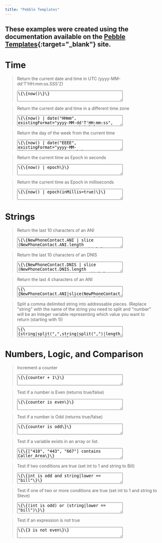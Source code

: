 ```yaml
---
title: "Pebble Templates"
---
```


<style>
    textarea{
        width:75%;
    }
</style>

## These examples were created using the documentation available on the [Pebble Templates](https://pebbletemplates.io/){:target="_blank"} site.



# Time

> Return the current date and time in UTC (yyyy-MM-dd'T'HH:mm:ss.SSS'Z)
>
> <textarea readonly>\{\{now()\}\}</textarea><br>
>

> Return the current date and time in a different time zone
>
> <textarea readonly>\{\{now() | date("HHmm", existingFormat="yyyy-MM-dd'T'HH:mm:ss", timeZone="America/New_York")\}\}</textarea><br>
>

> Return the day of the week from the current time
>
> <textarea readonly>\{\{now() | date("EEEE", existingFormat="yyyy-MM-dd'T'HH:mm:ss.SSS'Z'") \}\}</textarea><br>

> Return the current time as Epoch in seconds
>
> <textarea readonly>\{\{now() | epoch\}\}</textarea><br>

> Return the current time as Epoch in milliseconds
>
> <textarea readonly>\{\{now() | epoch(inMillis=true)\}\}</textarea><br>


# Strings

> Return the last 10 characters of an ANI 
> 
> <textarea readonly>\{\{NewPhoneContact.ANI | slice (NewPhoneContact.ANI.length -10,NewPhoneContact.ANI.length)\}\}</textarea><br>
>

> Return the last 10 characters of an DNIS 
> 
> <textarea readonly>\{\{NewPhoneContact.DNIS | slice (NewPhoneContact.DNIS.length -10,NewPhoneContact.DNIS.length)\}\} </textarea><br>
>

> Return the last 4 characters of an ANI 
> 
> <textarea readonly>\{\{NewPhoneContact.ANI|slice(NewPhoneContact-4,NewPhoneContact.ANI.length)\}\}</textarea><br>
>

> Split a comma delimited string into addressable pieces. (Replace "string" with the name of the string you need to split and "number" will be an Integer variable representing which value you want to return (starting with 1))
>
> <textarea readonly>\{\{string|split(",",string|split(",")|length-(string|split(",")|length-number))|last|split(",")|first\}\}</textarea><br>
>


# Numbers, Logic, and Comparison

> Increment a counter 
>
> <textarea readonly>\{\{counter + 1\}\}</textarea><br>
>

> Test if a number is Even (returns true/false)
>
> <textarea readonly>\{\{counter is even\}\}</textarea><br>
>

> Test if a number is Odd (returns true/false)
>
> <textarea readonly>\{\{counter is odd\}\}</textarea><br>
>

> Test if a variable exists in an array or list.
>
> <textarea readonly>\{\{["410", "443", "667"] contains Caller_Area\}\}</textarea><br>
>

> Test if two conditions are true (set int to 1 and string to Bill)
>
> <textarea readonly>\{\{int is odd and string|lower == "bill"\}\}</textarea><br>
>

> Test if one of two or more conditions are true (set int to 1 and string to Steve)
>
> <textarea readonly>\{\{(int is odd) or (string|lower == "bill")\}\}</textarea><br>
>

> Test if an expression is not true
>
> <textarea readonly>\{\{3 is not even\}\}</textarea><br>






<!-- > <textarea readonly>\{\{split("\\|")\}\}</textarea> -->
>







<script> (function() {Array.from(document.querySelectorAll("textarea")).forEach((element) => {element.value = element.value.replaceAll("\\{","{").replaceAll("\\}","}").replaceAll("\\\\","\\"); console.log(element.value)})})()</script>
